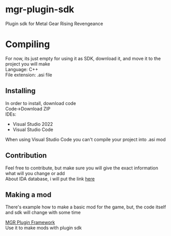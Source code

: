# mgr-plugin-sdk
Plugin sdk for Metal Gear Rising Revengeance

# Compiling
For now, its just empty for using it as SDK, download it, and move it to the project you will make <br />
Language: C++ <br />
File extension: .asi file <br />
## Installing
In order to install, download code <br />
Code->Download ZIP <br />
IDEs:
* Visual Studio 2022
* Visual Studio Code

When using Visual Studio Code you can't compile your project into .asi mod
## Contribution
Feel free to contribute, but make sure you will give the exact information what will you change or add <br />
About IDA database, i will put the link [here](https://drive.google.com/file/d/1TTIz8vpW4CCyaA2Bc1rhdnXtnlnGmLoy/view?usp=drivesdk)

## Making a mod
There's example how to make a basic mod for the game, but, the code itself and sdk will change with some time

[MGR Plugin Framework](https://github.com/Frouk3/mgr-plugin-sdk/files/12339706/MGR.Plugin.Framework.zip)<br />
Use it to make mods with plugin sdk
